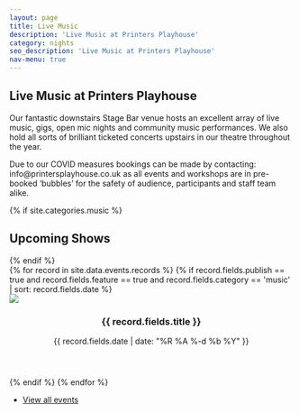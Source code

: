 ```yaml
---
layout: page
title: Live Music
description: 'Live Music at Printers Playhouse'
category: nights
seo_description: 'Live Music at Printers Playhouse'
nav-menu: true
---
```


<!-- Main -->
<div id="main" class="alt">



<!-- Intro -->
<section id="intro" style="margin-top:2em;">
	<div class="inner">
		<h1>Live Music at Printers Playhouse</h1>
    <p>Our fantastic downstairs Stage Bar venue hosts an excellent array of live music, gigs, open mic nights and community music  performances. We also hold all sorts of brilliant ticketed concerts upstairs in our theatre throughout the year.</p>
	</div>
  <div class="box">
    <p>Due to our COVID measures bookings can be made by contacting: info@printersplayhouse.co.uk  as all events and workshops are in pre-booked ‘bubbles’ for the safety of audience, participants and staff team alike.</p>
  </div>
</section>

<!-- About -->	
{% if site.categories.music %}
<div class="innersmall">
	<h2 style="text-transform: capitalize;">Upcoming Shows</h2>
</div>
{% endif %}
<section id="one" class="tiles">
  {% for record in site.data.events.records %}
  {% if record.fields.publish == true and record.fields.feature == true and record.fields.category == 'music' | sort: record.fields.date %}
  <article>
    <span class="image">
      <img src="{{ record.fields.image[0].url }}" />
    </span>
    <header>
      <h3>{{ record.fields.title }}</h3>
      <p>{{ record.fields.date | date: "%R %A %-d %b %Y" }}</p>
    </header>
  </article>
  {% endif %}
  {% endfor %}
</section>

<div class="innersmall">
  <ul class="actions">
    <li><a href="{{ '/events' | absolute_url }}" class="button scrolly special">View all events</a></li>
  </ul>
</div>